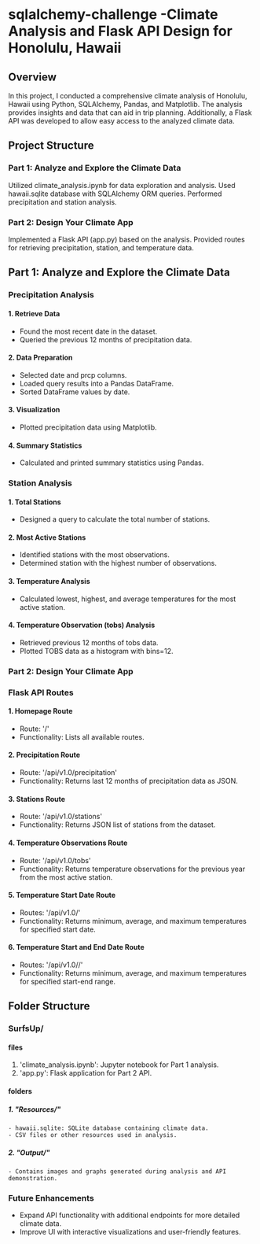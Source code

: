 # sqlalchemy-challenge -Climate Analysis and Flask API Design for Honolulu, Hawaii

## Overview
In this project, I conducted a comprehensive climate analysis of Honolulu, Hawaii using Python, SQLAlchemy, Pandas, and Matplotlib. The analysis provides insights and data that can aid in trip planning. Additionally, a Flask API was developed to allow easy access to the analyzed climate data.

## Project Structure

### Part 1: Analyze and Explore the Climate Data
Utilized climate_analysis.ipynb for data exploration and analysis.
Used hawaii.sqlite database with SQLAlchemy ORM queries.
Performed precipitation and station analysis.

### Part 2: Design Your Climate App
Implemented a Flask API (app.py) based on the analysis.
Provided routes for retrieving precipitation, station, and temperature data.

## Part 1: Analyze and Explore the Climate Data

### Precipitation Analysis

#### 1. Retrieve Data
- Found the most recent date in the dataset.
- Queried the previous 12 months of precipitation data.

#### 2. Data Preparation
- Selected date and prcp columns.
- Loaded query results into a Pandas DataFrame.
- Sorted DataFrame values by date.

#### 3. Visualization
- Plotted precipitation data using Matplotlib.

#### 4. Summary Statistics
- Calculated and printed summary statistics using Pandas.

### Station Analysis
#### 1. Total Stations
- Designed a query to calculate the total number of stations.

#### 2. Most Active Stations
- Identified stations with the most observations.
- Determined station with the highest number of observations.

#### 3. Temperature Analysis
- Calculated lowest, highest, and average temperatures for the most active station.

#### 4. Temperature Observation (tobs) Analysis
- Retrieved previous 12 months of tobs data.
- Plotted TOBS data as a histogram with bins=12.

### Part 2: Design Your Climate App
### Flask API Routes

#### 1. Homepage Route
 - Route: '/'
 - Functionality: Lists all available routes.

#### 2. Precipitation Route
- Route: '/api/v1.0/precipitation'
- Functionality: Returns last 12 months of precipitation data as JSON.

#### 3. Stations Route
- Route: '/api/v1.0/stations'
- Functionality: Returns JSON list of stations from the dataset.

#### 4. Temperature Observations Route
- Route: '/api/v1.0/tobs'
- Functionality: Returns temperature observations for the previous year from the most active station.

#### 5. Temperature Start Date Route
- Routes: '/api/v1.0/<start>'
- Functionality: Returns minimum, average, and maximum temperatures for specified start date.
#### 6. Temperature Start and End Date Route
- Routes: '/api/v1.0/<start>/<end>'
- Functionality: Returns minimum, average, and maximum temperatures for specified start-end range.

## Folder Structure
### SurfsUp/
#### files
1. 'climate_analysis.ipynb': Jupyter notebook for Part 1 analysis.
2. 'app.py': Flask application for Part 2 API.
#### folders
##### 1. "Resources/"
    - hawaii.sqlite: SQLite database containing climate data.
    - CSV files or other resources used in analysis.
##### 2. "Output/"
    - Contains images and graphs generated during analysis and API demonstration.


### Future Enhancements
- Expand API functionality with additional endpoints for more detailed climate data.
- Improve UI with interactive visualizations and user-friendly features.

